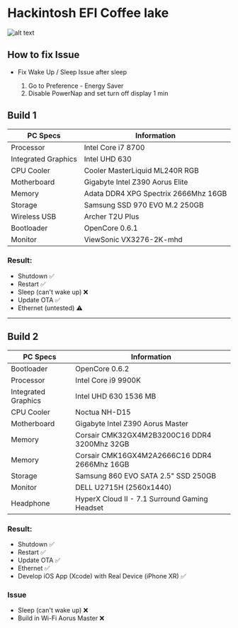 # Hackintosh EFI Coffee lake

![alt text](https://github.com/renopp/hackintosh-efi/blob/main/thumbnail.png)

## How to fix Issue

- Fix Wake Up / Sleep Issue after sleep

  1. Go to Preference - Energy Saver
  2. Disable PowerNap and set turn off display 1 min

## Build 1

| PC Specs            | Information                          |
| ------------------- | ------------------------------------ |
| Processor           | Intel Core i7 8700                   |
| Integrated Graphics | Intel UHD 630                        |
| CPU Cooler          | Cooler MasterLiquid ML240R RGB       |
| Motherboard         | Gigabyte Intel Z390 Aorus Elite      |
| Memory              | Adata DDR4 XPG Spectrix 2666Mhz 16GB |
| Storage             | Samsung SSD 970 EVO M.2 250GB        |
| Wireless USB        | Archer T2U Plus                      |
| Bootloader          | OpenCore 0.6.1                       |
| Monitor             | ViewSonic VX3276-2K-mhd              |

### Result:

- Shutdown ✅
- Restart ✅
- Sleep (can't wake up) ❌
- Update OTA ✅
- Ethernet (untested) ⚠️

---

## Build 2

| PC Specs            | Information                                   |
| ------------------- | --------------------------------------------- |
| Bootloader          | OpenCore 0.6.2                                |
| Processor           | Intel Core i9 9900K                           |
| Integrated Graphics | Intel UHD 630 1536 MB                         |
| CPU Cooler          | Noctua NH-D15                                 |
| Motherboard         | Gigabyte Intel Z390 Aorus Master              |
| Memory              | Corsair CMK32GX4M2B3200C16 DDR4 3200Mhz 32GB  |
| Memory              | Corsair CMK16GX4M2A2666C16 DDR4 2666Mhz 16GB  |
| Storage             | Samsung 860 EVO SATA 2.5" SSD 250GB           |
| Monitor             | DELL U2715H (2560x1440)                       |
| Headphone           | HyperX Cloud II - 7.1 Surround Gaming Headset |

### Result:

- Shutdown ✅
- Restart ✅
- Update OTA ✅
- Ethernet ✅
- Develop iOS App (Xcode) with Real Device (iPhone XR) ✅

### Issue

- Sleep (can't wake up) ❌
- Build in Wi-Fi Aorus Master ❌

